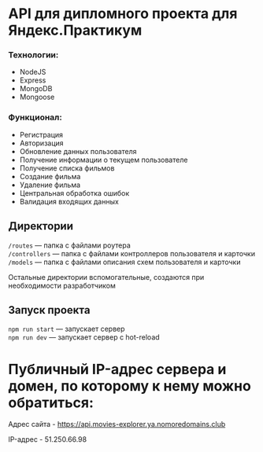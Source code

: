 # API для дипломного проекта для Яндекс.Практикум

### Технологии:
+ NodeJS
+ Express
+ MongoDB
+ Mongoose

### Функционал: 

+ Регистрация
+ Авторизация
+ Обновление данных пользователя
+ Получение информации о текущем пользователе
+ Получение списка фильмов
+ Создание фильма
+ Удаление фильма
+ Центральная обработка ошибок
+ Валидация входящих данных
  

## Директории

`/routes` — папка с файлами роутера  
`/controllers` — папка с файлами контроллеров пользователя и карточки   
`/models` — папка с файлами описания схем пользователя и карточки  
  
Остальные директории вспомогательные, создаются при необходимости разработчиком

## Запуск проекта

`npm run start` — запускает сервер   
`npm run dev` — запускает сервер с hot-reload

# Публичный IP-адрес сервера и домен, по которому к нему можно обратиться:

Адрес сайта - https://api.movies-explorer.ya.nomoredomains.club

IP-адрес - 51.250.66.98
